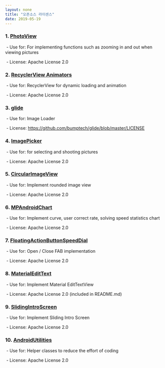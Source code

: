 ```yaml
---
layout: none
title: "오픈소스 라이센스"
date: 2019-05-19
---
```

### 1. [PhotoView](https://github.com/chrisbanes/PhotoView)

 - Use for: For implementing functions such as zooming in and out when viewing pictures

 - License: Apache License 2.0


### 2. [RecyclerView Animators](https://github.com/wasabeef/recyclerview-animators)

 - Use for: RecyclerView for dynamic loading and animation

 - License: Apache License 2.0


### 3. [glide](https://github.com/bumptech/glide)

 - Use for: Image Loader

 - License: https://github.com/bumptech/glide/blob/master/LICENSE


### 4. [ImagePicker](https://github.com/nguyenhoanglam/ImagePicker)

 - Use for: for selecting and shooting pictures

 - License: Apache License 2.0


### 5. [CircularImageView](https://github.com/lopspower/CircularImageView)

 - Use for: Implement rounded image view

 - License: Apache License 2.0


### 6. [MPAndroidChart](https://github.com/PhilJay/MPAndroidChart)

 - Use for: Implement curve, user correct rate, solving speed statistics chart

 - License: Apache License 2.0


### 7. [FloatingActionButtonSpeedDial](https://github.com/leinardi/FloatingActionButtonSpeedDial)

 - Use for: Open / Close FAB implementation

 - License: Apache License 2.0


### 8. [MaterialEditText](https://github.com/rengwuxian/MaterialEditText)

 - Use for: Implement Material EditTextView

 - License: Apache License 2.0 (included in README.md)


### 9. [SlidingIntroScreen](https://github.com/MatthewDavidBradshaw/SlidingIntroScreen)

 - Use for: Implement Sliding Intro Screen

 - License: Apache License 2.0


### 10. [AndroidUtilities](https://github.com/MatthewDavidBradshaw/AndroidUtilities)

 - Use for: Helper classes to reduce the effort of coding

 - License: Apache License 2.0